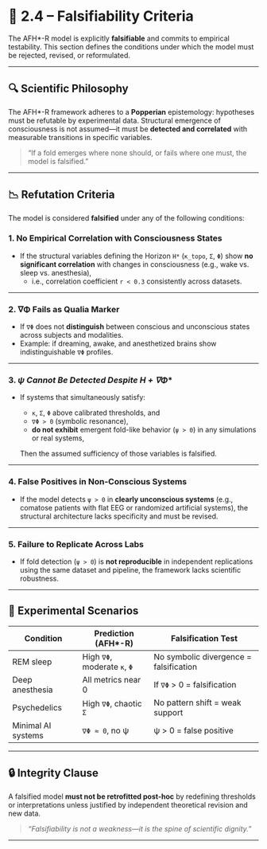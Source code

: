 # 🧪 2.4 – Falsifiability Criteria

The AFH*-R model is explicitly **falsifiable** and commits to empirical testability. This section defines the conditions under which the model must be rejected, revised, or reformulated.

---

## 🔍 Scientific Philosophy

The AFH*-R framework adheres to a **Popperian** epistemology: hypotheses must be refutable by experimental data. Structural emergence of consciousness is not assumed—it must be **detected and correlated** with measurable transitions in specific variables.

> “If a fold emerges where none should, or fails where one must, the model is falsified.”

---

## 📉 Refutation Criteria

The model is considered **falsified** under any of the following conditions:

### 1. **No Empirical Correlation with Consciousness States**
- If the structural variables defining the Horizon `H*` (`κ_topo`, `Σ`, `Φ`) show **no significant correlation** with changes in consciousness (e.g., wake vs. sleep vs. anesthesia),
  - i.e., correlation coefficient `r < 0.3` consistently across datasets.

---

### 2. **∇Φ Fails as Qualia Marker**
- If `∇Φ` does not **distinguish** between conscious and unconscious states across subjects and modalities.
- Example: if dreaming, awake, and anesthetized brains show indistinguishable `∇Φ` profiles.

---

### 3. **ψ Cannot Be Detected Despite H* + ∇Φ**
- If systems that simultaneously satisfy:
  - `κ`, `Σ`, `Φ` above calibrated thresholds, and
  - `∇Φ > 0` (symbolic resonance),
  - **do not exhibit** emergent fold-like behavior (`ψ > 0`) in any simulations or real systems,
  
  Then the assumed sufficiency of those variables is falsified.

---

### 4. **False Positives in Non-Conscious Systems**
- If the model detects `ψ > 0` in **clearly unconscious systems** (e.g., comatose patients with flat EEG or randomized artificial systems),
  the structural architecture lacks specificity and must be revised.

---

### 5. **Failure to Replicate Across Labs**
- If fold detection (`ψ > 0`) is **not reproducible** in independent replications using the same dataset and pipeline, the framework lacks scientific robustness.

---

## 🧪 Experimental Scenarios

| Condition           | Prediction (AFH*-R)                    | Falsification Test                         |
|--------------------|----------------------------------------|--------------------------------------------|
| REM sleep          | High `∇Φ`, moderate `κ`, `Φ`            | No symbolic divergence = falsification     |
| Deep anesthesia    | All metrics near 0                     | If `∇Φ` > 0 = falsification                 |
| Psychedelics       | High `∇Φ`, chaotic `Σ`                  | No pattern shift = weak support            |
| Minimal AI systems | `∇Φ ≈ 0`, no ψ                         | ψ > 0 = false positive                      |

---

## 🔒 Integrity Clause

A falsified model **must not be retrofitted post-hoc** by redefining thresholds or interpretations unless justified by independent theoretical revision and new data.

> *“Falsifiability is not a weakness—it is the spine of scientific dignity.”*

---


